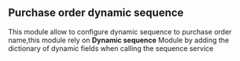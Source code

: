 Purchase order dynamic sequence
--------------------------------------------------
This module allow to configure dynamic sequence to purchase order name,this module rely on __Dynamic sequence__ Module by adding the dictionary of dynamic fields when calling the sequence service



